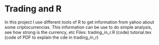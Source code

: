 # Trading and R
In this project I use different tools of R to get information from yahoo about some criptocurrencias. This information can be use to do simple analysis, see how strong is the currency, etc
Files:
trading_in_r.R (code)
tutorial.tex (code of PDF to explain the cde in trading_in_r)
